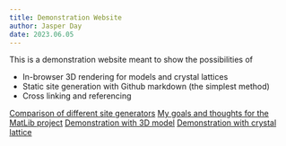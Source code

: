 ```yaml
---
title: Demonstration Website
author: Jasper Day
date: 2023.06.05
---
```


This is a demonstration website meant to show the possibilities of
- In-browser 3D rendering for models and crystal lattices
- Static site generation with Github markdown (the simplest method)
- Cross linking and referencing

[Comparison of different site generators](comparisons/overview.md)
[My goals and thoughts for the MatLib project](thoughts/goals.md)
[Demonstration with 3D model](demo/model.md)
[Demonstration with crystal lattice](demo/lattice.md)
